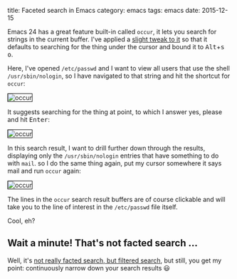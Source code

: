 title: Faceted search in Emacs
category: emacs
tags: emacs
date: 2015-12-15

Emacs 24 has a great feature built-in called `occur`, it lets you
search for strings in the current buffer. I've applied a
[slight tweak to it](https://github.com/skybert/my-little-friends/blob/master/emacs/.emacs.d/tkj-smart-file-name-completion.el)
so that it defaults to searching for the thing under the cursor and
bound it to <kbd>Alt</kbd>+<kbd>s</kbd> <kbd>o</kbd>.

Here, I've opened `/etc/passwd` and I want to view all users that use
the shell `/usr/sbin/nologin`, so I have navigated to that string and
hit the shortcut for `occur`:

<img style="border:thin solid black;" class="centered" src="/graphics/2015/occur-0.png" alt="occur"/>

It suggests searching for the thing at point, to which I answer yes,
please and hit <kbd>Enter</kbd>:

<img style="border:thin solid black;" class="centered" src="/graphics/2015/occur-1.png" alt="occur"/>

In this search result, I want to drill further down through the
results, displaying only the `/usr/sbin/nologin` entries that have
something to do with `mail`. so I do the same thing again, put my
cursor somewhere it says mail and run `occur` again:

<img style="border:thin solid black;" class="centered" src="/graphics/2015/occur-2.png" alt="occur"/>

The lines in the `occur` search result buffers are of course clickable
and will take you to the line of interest in the `/etc/passwd` file
itself.

Cool, eh?

## Wait a minute! That's not facted search ...
Well, it's
[not really facted search, but filtered search](http://www.nngroup.com/articles/filters-vs-facets/),
but still, you get my point: continuously narrow down your search
results 😃
